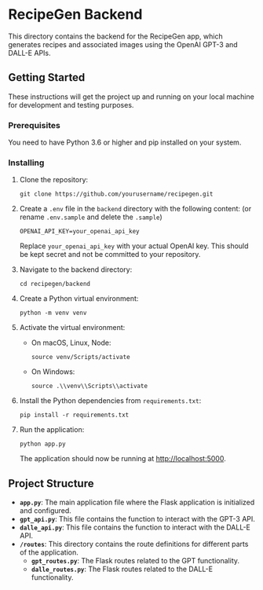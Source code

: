 # RecipeGen Backend

This directory contains the backend for the RecipeGen app, which generates recipes and associated images using the OpenAI GPT-3 and DALL-E APIs.

## Getting Started

These instructions will get the project up and running on your local machine for development and testing purposes.

### Prerequisites

You need to have Python 3.6 or higher and pip installed on your system.

### Installing

1. Clone the repository:

    ```
    git clone https://github.com/yourusername/recipegen.git
    ```

2. Create a `.env` file in the `backend` directory with the following content:
    (or rename `.env.sample` and delete the `.sample`)

    ```
    OPENAI_API_KEY=your_openai_api_key
    ```

   Replace `your_openai_api_key` with your actual OpenAI key. This should be kept secret and not be committed to your repository.

3. Navigate to the backend directory:

    ```
    cd recipegen/backend
    ```

4. Create a Python virtual environment:

    ```
    python -m venv venv
    ```

5. Activate the virtual environment:

    - On macOS, Linux, Node:
        ```
        source venv/Scripts/activate
        ```

    - On Windows:
        ```
        source .\\venv\\Scripts\\activate
        ```

6. Install the Python dependencies from `requirements.txt`:

    ```
    pip install -r requirements.txt
    ```


7. Run the application:

    ```
    python app.py
    ```

   The application should now be running at [http://localhost:5000](http://localhost:5000).

## Project Structure

- **`app.py`**: The main application file where the Flask application is initialized and configured.
- **`gpt_api.py`**: This file contains the function to interact with the GPT-3 API.
- **`dalle_api.py`**: This file contains the function to interact with the DALL-E API.
- **`/routes`**: This directory contains the route definitions for different parts of the application.
    - **`gpt_routes.py`**: The Flask routes related to the GPT functionality.
    - **`dalle_routes.py`**: The Flask routes related to the DALL-E functionality.